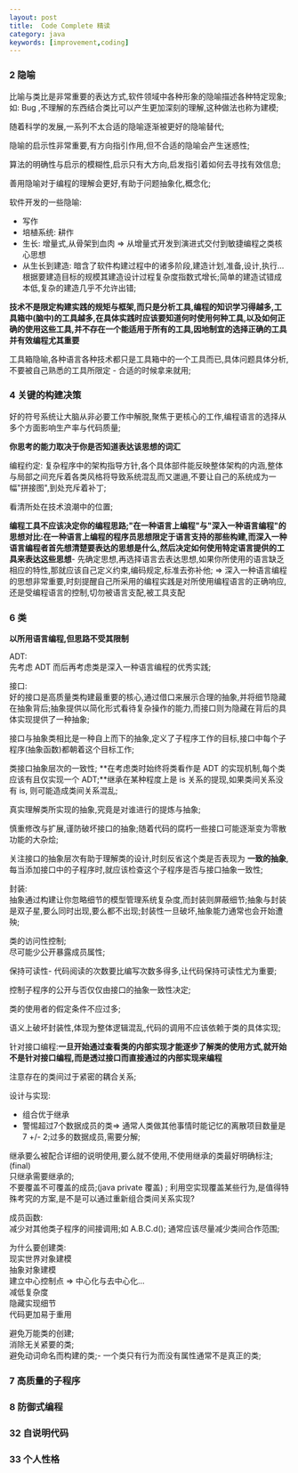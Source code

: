 ```yaml
---
layout: post
title:  Code Complete 精读
category: java
keywords: [improvement,coding]
---
```


### 2 隐喻

比喻与类比是非常重要的表达方式,软件领域中各种形象的隐喻描述各种特定现象; 如: Bug ,不理解的东西结合类比可以产生更加深刻的理解,这种做法也称为建模;

随着科学的发展,一系列不太合适的隐喻逐渐被更好的隐喻替代;

隐喻的启示性非常重要,有方向指引作用,但不合适的隐喻会产生迷惑性;

算法的明确性与启示的模糊性,启示只有大方向,启发指引着如何去寻找有效信息;

善用隐喻对于编程的理解会更好,有助于问题抽象化,概念化;

软件开发的一些隐喻:  
* 写作         
* 培植系统: 耕作          
* 生长: 增量式,从骨架到血肉 => 从增量式开发到演进式交付到敏捷编程之类核心思想   
* 从生长到建造: 暗含了软件构建过程中的诸多阶段,建造计划,准备,设计,执行...根据要建造目标的规模其建造设计过程复杂度指数式增长;简单的建造试错成本低,复杂的建造几乎不允许出错;

**技术不是限定构建实践的规矩与框架,而只是分析工具,编程的知识学习得越多,工具箱中(脑中)的工具越多,在具体实践时应该要知道何时使用何种工具,以及如何正确的使用这些工具,并不存在一个能适用于所有的工具,因地制宜的选择正确的工具并有效编程尤其重要**

工具箱隐喻,各种语言各种技术都只是工具箱中的一个工具而已,具体问题具体分析,不要被自己熟悉的工具所限定 - 合适的时候拿来就用;

### 4 关键的构建决策  

好的符号系统让大脑从非必要工作中解脱,聚焦于更核心的工作,编程语言的选择从多个方面影响生产率与代码质量;

**你思考的能力取决于你是否知道表达该思想的词汇**

编程约定: 复杂程序中的架构指导方针,各个具体部件能反映整体架构的内涵,整体与局部之间充斥着各类风格将导致系统混乱而又邋遢,不要让自己的系统成为一幅"拼接图",到处充斥着补丁;

看清所处在技术浪潮中的位置;

**编程工具不应该决定你的编程思路;"在一种语言上编程"与"深入一种语言编程"的思想对比:在一种语言上编程的程序员思想限定于语言支持的那些构建,而深入一种语言编程者首先想清楚要表达的思想是什么,然后决定如何使用特定语言提供的工具来表达这些思想**- 先确定思想,再选择语言去表达思想,如果你所使用的语言缺乏相应的特性,那就应该自己定义约束,编码规定,标准去弥补他;  => 深入一种语言编程的思想非常重要,时刻提醒自己所采用的编程实践是对所使用编程语言的正确响应,还是受编程语言的控制,切勿被语言支配,被工具支配


### 6 类

**以所用语言编程,但思路不受其限制**

ADT:           
先考虑 ADT 而后再考虑类是深入一种语言编程的优秀实践;

接口:           
好的接口是高质量类构建最重要的核心,通过借口来展示合理的抽象,并将细节隐藏在抽象背后;抽象提供以简化形式看待复杂操作的能力,而接口则为隐藏在背后的具体实现提供了一种抽象;

接口与抽象类相比是一种自上而下的抽象,定义了子程序工作的目标,接口中每个子程序(抽象函数)都朝着这个目标工作;

类接口抽象层次的一致性; **在考虑类时始终将类看作是 ADT 的实现机制,每个类应该有且仅实现一个 ADT;**继承在某种程度上是 is 关系的提现,如果类间关系没有 is, 则可能造成类间关系混乱;

真实理解类所实现的抽象,究竟是对谁进行的提炼与抽象;

慎重修改与扩展,谨防破坏接口的抽象;随着代码的腐朽一些接口可能逐渐变为零散功能的大杂烩;

关注接口的抽象层次有助于理解类的设计,时刻反省这个类是否表现为 **一致的抽象**,每当添加接口中的子程序时,就应该检查这个子程序是否与接口抽象一致性;

封装:            
抽象通过构建让你忽略细节的模型管理系统复杂度,而封装则屏蔽细节;抽象与封装是双子星,要么同时出现,要么都不出现;封装性一旦破坏,抽象能力通常也会开始遭殃;

类的访问性控制;           
尽可能少公开暴露成员属性;       

保持可读性- 代码阅读的次数要比编写次数多得多,让代码保持可读性尤为重要;

控制子程序的公开与否仅仅由接口的抽象一致性决定;   

类的使用者的假定条件不应过多; 

语义上破坏封装性,体现为整体逻辑混乱,代码的调用不应该依赖于类的具体实现;

针对接口编程:**一旦开始通过查看类的内部实现才能逐步了解类的使用方式,就开始不是针对接口编程,而是透过接口而直接通过的内部实现来编程**

注意存在的类间过于紧密的耦合关系;        

设计与实现:     
* 组合优于继承            
* 警惕超过7个数据成员的类=> 通常人类做其他事情时能记忆的离散项目数量是 7 +/- 2;过多的数据成员,需要分解;

继承要么被配合详细的说明使用,要么就不使用,不使用继承的类最好明确标注;(final)   
只继承需要继承的;    
不要覆盖不可覆盖的成员;(java private 覆盖) ;
利用空实现覆盖某些行为,是值得特殊考究的方案,是不是可以通过重新组合类间关系实现?

成员函数:              
减少对其他类子程序的间接调用;如  A.B.C.d();
通常应该尽量减少类间合作范围;

为什么要创建类:         
现实世界对象建模             
抽象对象建模  
建立中心控制点    => 中心化与去中心化...             
减低复杂度       
隐藏实现细节       
代码更加易于重用      



避免万能类的创建;         
消除无关紧要的类;         
避免动词命名而构建的类;- 一个类只有行为而没有属性通常不是真正的类;

### 7 高质量的子程序   

### 8 防御式编程  

### 32 自说明代码  


### 33 个人性格